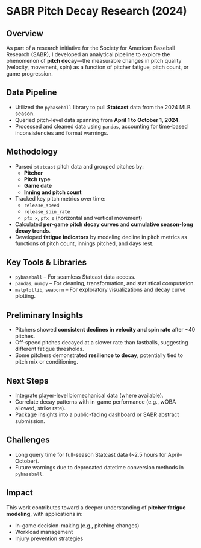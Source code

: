 # SABR Pitch Decay Research (2024)

## Overview
As part of a research initiative for the Society for American Baseball Research (SABR), I developed an analytical pipeline to explore the phenomenon of **pitch decay**—the measurable changes in pitch quality (velocity, movement, spin) as a function of pitcher fatigue, pitch count, or game progression.

## Data Pipeline
- Utilized the `pybaseball` library to pull **Statcast** data from the 2024 MLB season.
- Queried pitch-level data spanning from **April 1 to October 1, 2024**.
- Processed and cleaned data using `pandas`, accounting for time-based inconsistencies and format warnings.

## Methodology
- Parsed `statcast` pitch data and grouped pitches by:
  - **Pitcher**
  - **Pitch type**
  - **Game date**
  - **Inning and pitch count**
- Tracked key pitch metrics over time:
  - `release_speed`
  - `release_spin_rate`
  - `pfx_x`, `pfx_z` (horizontal and vertical movement)
- Calculated **per-game pitch decay curves** and **cumulative season-long decay trends**.
- Developed **fatigue indicators** by modeling decline in pitch metrics as functions of pitch count, innings pitched, and days rest.

## Key Tools & Libraries
- `pybaseball` – For seamless Statcast data access.
- `pandas`, `numpy` – For cleaning, transformation, and statistical computation.
- `matplotlib`, `seaborn` – For exploratory visualizations and decay curve plotting.

## Preliminary Insights
- Pitchers showed **consistent declines in velocity and spin rate** after ~40 pitches.
- Off-speed pitches decayed at a slower rate than fastballs, suggesting different fatigue thresholds.
- Some pitchers demonstrated **resilience to decay**, potentially tied to pitch mix or conditioning.

## Next Steps
- Integrate player-level biomechanical data (where available).
- Correlate decay patterns with in-game performance (e.g., wOBA allowed, strike rate).
- Package insights into a public-facing dashboard or SABR abstract submission.

## Challenges
- Long query time for full-season Statcast data (~2.5 hours for April–October).
- Future warnings due to deprecated datetime conversion methods in `pybaseball`.

## Impact
This work contributes toward a deeper understanding of **pitcher fatigue modeling**, with applications in:
- In-game decision-making (e.g., pitching changes)
- Workload management
- Injury prevention strategies
